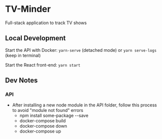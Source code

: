 # TV-Minder

Full-stack application to track TV shows

## Local Development

Start the API with Docker: `yarn-serve` (detached mode) or `yarn serve-logs` (keep in terminal)

Start the React front-end: `yarn start`

## Dev Notes

### API

- After installing a new node module in the API folder, follow this process to avoid "module not found" errors
  - npm install some-package --save
  - docker-compose build
  - docker-compose down
  - docker-compose up
